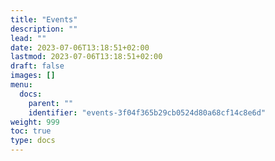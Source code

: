 ```yaml
---
title: "Events"
description: ""
lead: ""
date: 2023-07-06T13:18:51+02:00
lastmod: 2023-07-06T13:18:51+02:00
draft: false
images: []
menu:
  docs:
    parent: ""
    identifier: "events-3f04f365b29cb0524d80a68cf14c8e6d"
weight: 999
toc: true
type: docs
---
```

